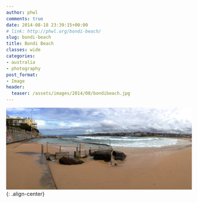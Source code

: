 ```yaml
---
author: phwl
comments: true
date: 2014-08-18 23:39:15+00:00
# link: http://phwl.org/bondi-beach/
slug: bondi-beach
title: Bondi Beach
classes: wide
categories:
- australia
- photography
post_format:
- Image
header:
  teaser: /assets/images/2014/08/bondibeach.jpg
---
```


![](/assets/images/2014/08/bondibeach.jpg){: .align-center}
